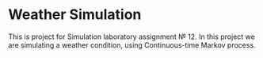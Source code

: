 # Weather Simulation
This is project for Simulation laboratory assignment № 12.
In this project we are simulating a weather condition, using Continuous-time Markov process.
